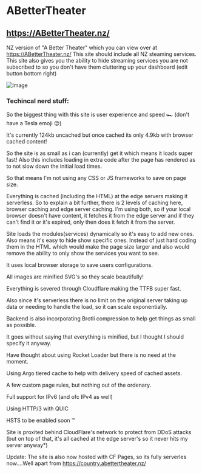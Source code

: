 # ABetterTheater

## **https://ABetterTheater.nz/**

NZ version of "A Better Theater" which you can view over at https://ABetterTheater.nz/
This site should include all NZ steaming services.
This site also gives you the ability to hide streaming services you are not subscribed to so you don't have them cluttering up your dashboard (edit button bottom right) 

![image](https://user-images.githubusercontent.com/4393979/158326735-b5dc97ad-4dd2-4f46-9e78-b04bd98aa640.png)

### Techincal nerd stuff:

So the biggest thing with this site is user experience and speed 🏎 (don't have a Tesla emoji 😔)

It's currently 124kb uncached but once cached its only 4.9kb with browser cached content!

So the site is as small as i can (currently) get it which means it loads super fast! Also this includes loading in extra code after the page has rendered as to not slow down the initial load times.

So that means I'm not using any CSS or JS frameworks to save on page size.

Everything is cached (including the HTML) at the edge servers making it serverless. So to explain a bit further, there is 2 levels of caching here, browser caching and edge server caching. I'm using both, so if your local browser doesn't have content, it fetches it from the edge server and if they can't find it or it's expired, only then does it fetch it from the server.

Site loads the modules(services) dynamically so it's easy to add new ones. Also means it's easy to hide show specific ones. Instead of just hard coding them in the HTML which would make the page size larger and also would remove the ability to only show the services you want to see.

It uses local browser storage to save users configurations.

All images are minified SVG's so they scale beautifully!

Everything is severed through Cloudflare making the TTFB super fast.

Also since it's serverless there is no limit on the original server taking up data or needing to handle the load, so it can scale exponentially.

Backend is also incorporating Brotli compression to help get things as small as possible.

It goes without saying that everything is minified, but I thought I should specify it anyway.

Have thought about using Rocket Loader but there is no need at the moment.

Using Argo tiered cache to help with delivery speed of cached assets.

A few custom page rules, but nothing out of the ordenary.

Full support for IPv6 (and ofc IPv4 as well)

Using HTTP/3 with QUIC

HSTS to be enabled soon ™

Site is proxited behind CloudFlare's network to protect from DDoS attacks (but on top of that, it's all cached at the edge server's so it never hits my server anyway*)

Update: The site is also now hosted with CF Pages, so its fully serverles now....Well apart from https://country.abettertheater.nz/
